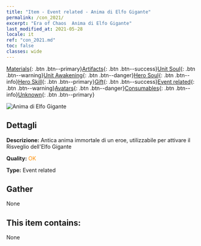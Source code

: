 ```yaml
---
title: "Item - Event related - Anima di Elfo Gigante"
permalink: /con_2021/
excerpt: "Era of Chaos  Anima di Elfo Gigante"
last_modified_at: 2021-05-28
locale: it
ref: "con_2021.md"
toc: false
classes: wide
---
```

 [Materials](/ItemsIT/){: .btn .btn--primary}[Artifacts](/ItemsIT/Artifacts/){: .btn .btn--success}[Unit Soul](/ItemsIT/UnitSoul/){: .btn .btn--warning}[Unit Awakening](/ItemsIT/UnitAwakening/){: .btn .btn--danger}[Hero Soul](/ItemsIT/HeroSoul/){: .btn .btn--info}[Hero Skill](/ItemsIT/HeroSkill/){: .btn .btn--primary}[Gift](/ItemsIT/Gift/){: .btn .btn--success}[Event related](/ItemsIT/Events/){: .btn .btn--warning}[Avatars](/ItemsIT/Avatars/){: .btn .btn--danger}[Consumables](/ItemsIT/Consumables/){: .btn .btn--info}[Unknown](/ItemsIT/Unknown/){: .btn .btn--primary}

 ![Anima di Elfo Gigante](/images/t/juexing_203.png)

## Dettagli
 **Descrizione:** Antica anima immortale di un eroe, utilizzabile per attivare il Risveglio dell'Elfo Gigante

 **Quality:** <span style="color: #FF8C00">OK</span>

 **Type:** Event related

## Gather

  None

## This item contains:

  None

